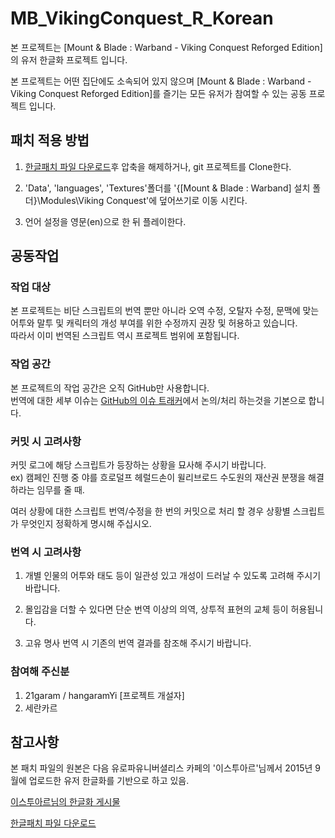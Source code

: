 # MB_VikingConquest_R_Korean
본 프로젝트는 [Mount &amp; Blade : Warband - Viking Conquest Reforged Edition]의 유저 한글화 프로젝트 입니다.

본 프로젝트는 어떤 집단에도 소속되어 있지 않으며 [Mount &amp; Blade : Warband - Viking Conquest Reforged Edition]를 즐기는 모든 유저가 참여할 수 있는 공동 프로젝트 입니다.



패치 적용 방법
------------------
1. [한글패치 파일 다운로드](https://github.com/21garam/MB_VikingConquest_R_Korean/archive/master.zip)후 압축을 해제하거나, git 프로젝트를 Clone한다.

2. 'Data', 'languages', 'Textures'폴더를 '{[Mount &amp; Blade : Warband] 설치 폴더}\Modules\Viking Conquest'에 덮어쓰기로 이동 시킨다.

3. 언어 설정을 영문(en)으로 한 뒤 플레이한다.



## 공동작업

### 작업 대상
본 프로젝트는 비단 스크립트의 번역 뿐만 아니라 오역 수정, 오탈자 수정, 문맥에 맞는 어투와 말투 및 캐릭터의 개성 부여를 위한 수정까지 권장 및 허용하고 있습니다.  
따라서 이미 번역된 스크립트 역시 프로젝트 범위에 포함됩니다.

### 작업 공간
본 프로젝트의 작업 공간은 오직 GitHub만 사용합니다.  
번역에 대한 세부 이슈는 [GitHub의 이슈 트래커](https://github.com/21garam/MB_VikingConquest_R_Korean/issues)에서 논의/처리 하는것을 기본으로 합니다.

### 커밋 시 고려사항
커밋 로그에 해당 스크립트가 등장하는 상황을 묘사해 주시기 바랍니다.  
ex) 캠페인 진행 중 야를 흐로덜프 헤럴드손이 윌리브로드 수도원의 재산권 분쟁을 해결하라는 임무를 줄 때.

여러 상황에 대한 스크립트 번역/수정을 한 번의 커밋으로 처리 할 경우 상황별 스크립트가 무엇인지 정확하게 명시해 주십시오.  

### 번역 시 고려사항
1. 개별 인물의 어투와 태도 등이 일관성 있고 개성이 드러날 수 있도록 고려해 주시기 바랍니다.  

2. 몰입감을 더할 수 있다면 단순 번역 이상의 의역, 상투적 표현의 교체 등이 허용됩니다.  

3. 고유 명사 번역 시 기존의 번역 결과를 참조해 주시기 바랍니다.

### 참여해 주신분
1. 21garam / hangaramYi [프로젝트 개설자]
2. 세란카르



참고사항
------------------
본 패치 파일의 원본은 다음 유로파유니버셜리스 카페의 '이스투아르'님께서 2015년 9월에 업로드한 유저 한글화를 기반으로 하고 있음.

[이스투아르님의 한글화 게시물](http://cafe.daum.net/Europa/OFSe/5)

[한글패치 파일 다운로드](https://github.com/21garam/MB_VikingConquest_R_Korean/archive/master.zip)
